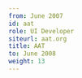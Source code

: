 ```yaml
---
from: June 2007
id: aat
role: UI Developer
siteurl: aat.org
title: AAT
to: June 2008
weight: 13
---
```

